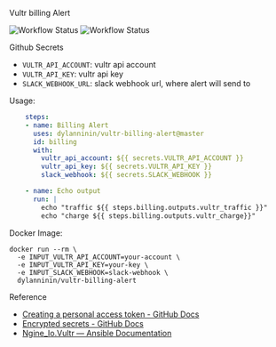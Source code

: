 Vultr billing Alert

![Workflow Status](https://github.com/dylanninin/vultr-billing-alert/actions/workflows/billing-alert.yml/badge.svg)
![Workflow Status](https://github.com/dylanninin/vultr-billing-alert/actions/workflows/docker.yml/badge.svg)

Github Secrets

- `VULTR_API_ACCOUNT`: vultr api account
- `VULTR_API_KEY`: vultr api key
- `SLACK_WEBHOOK_URL`: slack webhook url, where alert will send to


Usage:

```yaml
    steps:
    - name: Billing Alert
      uses: dylanninin/vultr-billing-alert@master
      id: billing
      with:
        vultr_api_account: ${{ secrets.VULTR_API_ACCOUNT }}
        vultr_api_key: ${{ secrets.VULTR_API_KEY }}
        slack_webhook: ${{ secrets.SLACK_WEBHOOK }}

    - name: Echo output
      run: |
        echo "traffic ${{ steps.billing.outputs.vultr_traffic }}"
        echo "charge ${{ steps.billing.outputs.vultr_charge}}"

```


Docker Image:

```shell
docker run --rm \
  -e INPUT_VULTR_API_ACCOUNT=your-account \
  -e INPUT_VULTR_API_KEY=your-key \
  -e INPUT_SLACK_WEBHOOK=slack-webhook \
  dylanninin/vultr-billing-alert

```


Reference

- [Creating a personal access token - GitHub Docs](https://docs.github.com/en/authentication/keeping-your-account-and-data-secure/creating-a-personal-access-token)
- [Encrypted secrets - GitHub Docs](https://docs.github.com/en/actions/security-guides/encrypted-secrets)
- [Ngine_Io.Vultr — Ansible Documentation](https://docs.ansible.com/ansible/latest/collections/ngine_io/vultr/index.html#plugins-in-ngine-io-vultr)
